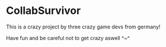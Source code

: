 # CollabSurvivor


This is a crazy project by three crazy game devs from germany!

Have fun and be careful not to get crazy aswell ^~^ 
